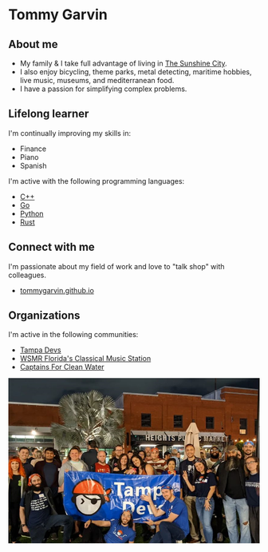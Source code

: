 # Tommy Garvin

## About me

- My family & I take full advantage of living in [The Sunshine City](https://www.stpete.org/visitors/about_st_pete.php).
- I also enjoy bicycling, theme parks, metal detecting, maritime hobbies, live music, museums, and mediterranean food.
- I have a passion for simplifying complex problems.

## Lifelong learner

I'm continually improving my skills in:

- Finance
- Piano
- Spanish

I'm active with the following programming languages:

- [C++](https://isocpp.org/)
- [Go](https://go.dev/)
- [Python](https://www.python.org/)
- [Rust](https://www.rust-lang.org/)

## Connect with me

I'm passionate about my field of work and love to "talk shop" with colleagues.

- [tommygarvin.github.io](https://tommygarvin.github.io/)

## Organizations

I'm active in the following communities:

- [Tampa Devs](https://www.tampadevs.com/)
- [WSMR Florida's Classical Music Station](https://wsmr.org/)
- [Captains For Clean Water](https://captainsforcleanwater.org/)

![Tampa Devs](./images/tampadevs.png)
